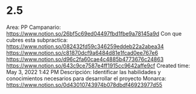 # 2.5

Area: PP
Campanario: https://www.notion.so/26bf5c69ed04497fbd1fbe9a78145a9d 
Con que cubres esta subpractica: https://www.notion.so/082432fd59c346259eddeb22a2abea34   
https://www.notion.so/c81870dcf9a6484d81e1fcad0ee767e6 
https://www.notion.so/d96c2fa60cae4c4885b4773676c24863 
https://www.notion.so/643c9ce7587e4ff1915cc9642affe9cf 
Created time: May 3, 2022 1:42 PM
Descripción: Identificar las habilidades y conocimientos necesarios para desarrollar el proyecto 
Monarca: https://www.notion.so/0d43010743974b078dbdf46923977d55